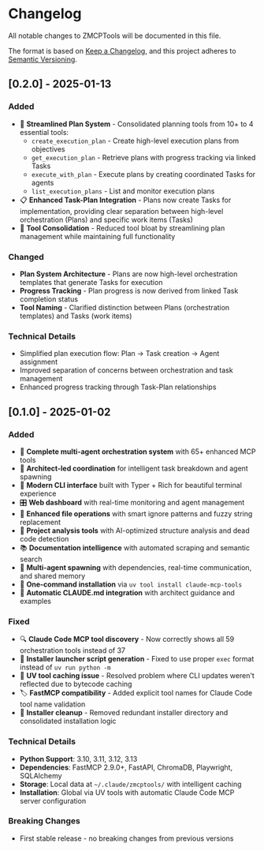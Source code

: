# Changelog

All notable changes to ZMCPTools will be documented in this file.

The format is based on [Keep a Changelog](https://keepachangelog.com/en/1.0.0/),
and this project adheres to [Semantic Versioning](https://semver.org/spec/v2.0.0.html).

## [0.2.0] - 2025-01-13

### Added
- 🎯 **Streamlined Plan System** - Consolidated planning tools from 10+ to 4 essential tools:
  - `create_execution_plan` - Create high-level execution plans from objectives  
  - `get_execution_plan` - Retrieve plans with progress tracking via linked Tasks
  - `execute_with_plan` - Execute plans by creating coordinated Tasks for agents
  - `list_execution_plans` - List and monitor execution plans
- 📋 **Enhanced Task-Plan Integration** - Plans now create Tasks for implementation, providing clear separation between high-level orchestration (Plans) and specific work items (Tasks)
- 🧹 **Tool Consolidation** - Reduced tool bloat by streamlining plan management while maintaining full functionality

### Changed
- **Plan System Architecture** - Plans are now high-level orchestration templates that generate Tasks for execution
- **Progress Tracking** - Plan progress is now derived from linked Task completion status
- **Tool Naming** - Clarified distinction between Plans (orchestration templates) and Tasks (work items)

### Technical Details
- Simplified plan execution flow: Plan → Task creation → Agent assignment
- Improved separation of concerns between orchestration and task management
- Enhanced progress tracking through Task-Plan relationships

## [0.1.0] - 2025-01-02

### Added
- 🚀 **Complete multi-agent orchestration system** with 65+ enhanced MCP tools
- 🎯 **Architect-led coordination** for intelligent task breakdown and agent spawning
- 🎨 **Modern CLI interface** built with Typer + Rich for beautiful terminal experience
- 🎛️ **Web dashboard** with real-time monitoring and agent management
- 📂 **Enhanced file operations** with smart ignore patterns and fuzzy string replacement
- 🌳 **Project analysis tools** with AI-optimized structure analysis and dead code detection
- 📚 **Documentation intelligence** with automated scraping and semantic search
- 🤖 **Multi-agent spawning** with dependencies, real-time communication, and shared memory
- 🔧 **One-command installation** via `uv tool install claude-mcp-tools`
- 📝 **Automatic CLAUDE.md integration** with architect guidance and examples

### Fixed
- 🔍 **Claude Code MCP tool discovery** - Now correctly shows all 59 orchestration tools instead of 37
- 🚀 **Installer launcher script generation** - Fixed to use proper `exec` format instead of `uv run python -m`
- 💾 **UV tool caching issue** - Resolved problem where CLI updates weren't reflected due to bytecode caching
- 🏷️ **FastMCP compatibility** - Added explicit tool names for Claude Code tool name validation
- 🧹 **Installer cleanup** - Removed redundant installer directory and consolidated installation logic

### Technical Details
- **Python Support**: 3.10, 3.11, 3.12, 3.13
- **Dependencies**: FastMCP 2.9.0+, FastAPI, ChromaDB, Playwright, SQLAlchemy
- **Storage**: Local data at `~/.claude/zmcptools/` with intelligent caching
- **Installation**: Global via UV tools with automatic Claude Code MCP server configuration

### Breaking Changes
- First stable release - no breaking changes from previous versions
